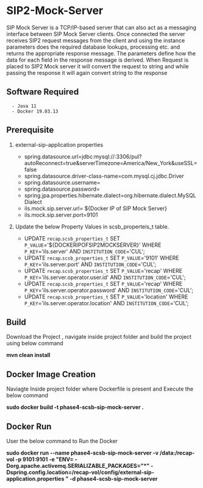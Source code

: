 # SIP2-Mock-Server

  SIP Mock Server is a TCP/IP-based server that can also act as a messaging interface between SIP Mock Server clients. Once connected the server receives SIP2 request messages from the client and using the instance parameters does the required database lookups, processing etc. and returns the appropriate response message. The parameters define how the data for each field in the response message is derived. When Request is placed to SIP2 Mock server it will convert the request to string and while passing the response it will again convert string to the response 

## Software Required

      - Java 11
      - Docker 19.03.13  
      
## Prerequisite

1. external-sip-application properties

      - spring.datasource.url=jdbc:mysql://<MysqlDOckerIP>:3306/pul?autoReconnect=true&serverTimezone=America/New_York&useSSL=false
      - spring.datasource.driver-class-name=com.mysql.cj.jdbc.Driver
      - spring.datasource.username=
      - spring.datasource.password=
      - spring.jpa.properties.hibernate.dialect=org.hibernate.dialect.MySQLDialect 
      - ils.mock.sip.server.url= ${Docker IP of SIP Mock Server}
      - ils.mock.sip.server.port=9101
      
2. Update the below Property Values in scsb_properteis_t table.

     - UPDATE `recap`.`scsb_properties_t` SET `P_VALUE`='${DOCKERIPOFSIP2MOCKSERVER}' WHERE `P_KEY`='ils.server' AND `INSTITUTION_CODE`='CUL';
     - UPDATE `recap`.`scsb_properties_t` SET `P_VALUE`='9101' WHERE `P_KEY`='ils.server.port' AND `INSTITUTION_CODE`='CUL';
     - UPDATE `recap`.`scsb_properties_t` SET `P_VALUE`='recap' WHERE `P_KEY`='ils.server.operator.user.id' AND `INSTITUTION_CODE`='CUL';
     - UPDATE `recap`.`scsb_properties_t` SET `P_VALUE`='recap' WHERE `P_KEY`='ils.server.operator.password' AND `INSTITUTION_CODE`='CUL';
     - UPDATE `recap`.`scsb_properties_t` SET `P_VALUE`='location' WHERE `P_KEY`='ils.server.operator.location' AND `INSTITUTION_CODE`='CUL'; 

## Build

Download the Project , navigate inside project folder and build the project using below command

**mvn clean install**

## Docker Image Creation

Naviagte Inside project folder where Dockerfile is present and Execute the below command

**sudo docker build -t phase4-scsb-sip-mock-server .**

## Docker Run

User the below command to Run the Docker
  
**sudo docker run --name phase4-scsb-sip-mock-server -v /data:/recap-vol -p 9101:9101 -e "ENV= -Dorg.apache.activemq.SERIALIZABLE_PACKAGES="*" -Dspring.config.location=/recap-vol/config/external-sip-application.properties " -d phase4-scsb-sip-mock-server**

